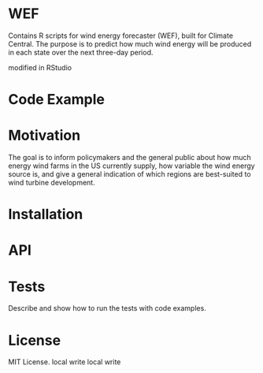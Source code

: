 # WEF
Contains R scripts for wind energy forecaster (WEF), built for Climate Central. The purpose is to predict how much wind energy will be produced in each state over the next three-day period.

modified in RStudio

# Code Example

# Motivation
The goal is to inform policymakers and the general public about how much energy wind farms in the US currently supply, how variable the wind energy source is, and give a general indication of which regions are best-suited to wind turbine development.

# Installation

# API

# Tests
Describe and show how to run the tests with code examples.

# License
MIT License.
local write
local write
